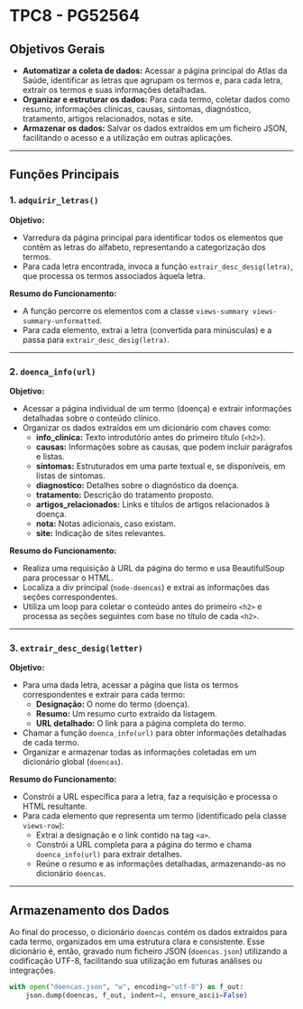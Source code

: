 # TPC8 - PG52564

## Objetivos Gerais

- **Automatizar a coleta de dados:** Acessar a página principal do Atlas da Saúde, identificar as letras que agrupam os termos e, para cada letra, extrair os termos e suas informações detalhadas.
- **Organizar e estruturar os dados:** Para cada termo, coletar dados como resumo, informações clínicas, causas, sintomas, diagnóstico, tratamento, artigos relacionados, notas e site.
- **Armazenar os dados:** Salvar os dados extraídos em um ficheiro JSON, facilitando o acesso e a utilização em outras aplicações.

---

## Funções Principais

### 1. `adquirir_letras()`
**Objetivo:**  
- Varredura da página principal para identificar todos os elementos que contêm as letras do alfabeto, representando a categorização dos termos.
- Para cada letra encontrada, invoca a função `extrair_desc_desig(letra)`, que processa os termos associados àquela letra.

**Resumo do Funcionamento:**  
- A função percorre os elementos com a classe `views-summary views-summary-unformatted`.
- Para cada elemento, extrai a letra (convertida para minúsculas) e a passa para `extrair_desc_desig(letra)`.

---

### 2. `doenca_info(url)`
**Objetivo:**  
- Acessar a página individual de um termo (doença) e extrair informações detalhadas sobre o conteúdo clínico.
- Organizar os dados extraídos em um dicionário com chaves como:
  - **info_clinica:** Texto introdutório antes do primeiro título (`<h2>`).
  - **causas:** Informações sobre as causas, que podem incluir parágrafos e listas.
  - **sintomas:** Estruturados em uma parte textual e, se disponíveis, em listas de sintomas.
  - **diagnostico:** Detalhes sobre o diagnóstico da doença.
  - **tratamento:** Descrição do tratamento proposto.
  - **artigos_relacionados:** Links e títulos de artigos relacionados à doença.
  - **nota:** Notas adicionais, caso existam.
  - **site:** Indicação de sites relevantes.

**Resumo do Funcionamento:**  
- Realiza uma requisição à URL da página do termo e usa BeautifulSoup para processar o HTML.
- Localiza a div principal (`node-doencas`) e extrai as informações das seções correspondentes.
- Utiliza um loop para coletar o conteúdo antes do primeiro `<h2>` e processa as seções seguintes com base no título de cada `<h2>`.

---

### 3. `extrair_desc_desig(letter)`
**Objetivo:**  
- Para uma dada letra, acessar a página que lista os termos correspondentes e extrair para cada termo:
  - **Designação:** O nome do termo (doença).
  - **Resumo:** Um resumo curto extraído da listagem.
  - **URL detalhado:** O link para a página completa do termo.
- Chamar a função `doenca_info(url)` para obter informações detalhadas de cada termo.
- Organizar e armazenar todas as informações coletadas em um dicionário global (`doencas`).

**Resumo do Funcionamento:**  
- Constrói a URL específica para a letra, faz a requisição e processa o HTML resultante.
- Para cada elemento que representa um termo (identificado pela classe `views-row`):
  - Extrai a designação e o link contido na tag `<a>`.
  - Constrói a URL completa para a página do termo e chama `doenca_info(url)` para extrair detalhes.
  - Reúne o resumo e as informações detalhadas, armazenando-as no dicionário `doencas`.

---

## Armazenamento dos Dados

Ao final do processo, o dicionário `doencas` contém os dados extraídos para cada termo, organizados em uma estrutura clara e consistente. Esse dicionário é, então, gravado num ficheiro JSON (`doencas.json`) utilizando a codificação UTF-8, facilitando sua utilização em futuras análises ou integrações.

```python
with open("doencas.json", "w", encoding="utf-8") as f_out:
    json.dump(doencas, f_out, indent=4, ensure_ascii=False)
